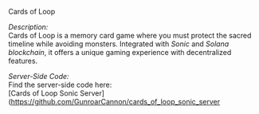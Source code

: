 Cards of Loop

*Description:*  
Cards of Loop is a memory card game where you must protect the sacred timeline while avoiding monsters. Integrated with *Sonic* and *Solana blockchain*, it offers a unique gaming experience with decentralized features.

*Server-Side Code:*  
Find the server-side code here:  
[Cards of Loop Sonic Server](https://github.com/GunroarCannon/cards_of_loop_sonic_server

